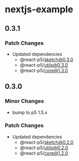 # nextjs-example

## 0.3.1

### Patch Changes

- Updated dependencies
  - @react-p5/sketch@0.3.0
  - @react-p5/utils@0.3.0
  - @react-p5/core@1.3.0

## 0.3.0

### Minor Changes

- bump to p5 1.5.x

### Patch Changes

- Updated dependencies
  - @react-p5/sketch@0.2.0
  - @react-p5/utils@0.2.0
  - @react-p5/core@1.2.0
